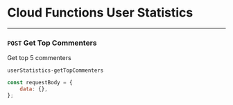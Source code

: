 # Cloud Functions User Statistics

***

### `POST` Get Top Commenters

Get top 5 commenters<br>

`userStatistics-getTopCommenters`

```js
const requestBody = {
    data: {},
};
```
